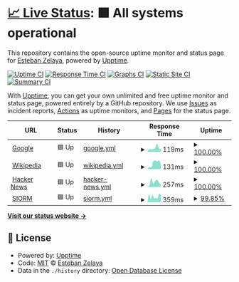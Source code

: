 # [📈 Live Status](https://estebanz.github.io/status): <!--live status--> **🟩 All systems operational**

This repository contains the open-source uptime monitor and status page for [Esteban Zelaya](https://estebanz.github.io/status), powered by [Upptime](https://github.com/upptime/upptime).

[![Uptime CI](https://github.com/estebanz/status/workflows/Uptime%20CI/badge.svg)](https://github.com/estebanz/status/actions?query=workflow%3A%22Uptime+CI%22)
[![Response Time CI](https://github.com/estebanz/status/workflows/Response%20Time%20CI/badge.svg)](https://github.com/estebanz/status/actions?query=workflow%3A%22Response+Time+CI%22)
[![Graphs CI](https://github.com/estebanz/status/workflows/Graphs%20CI/badge.svg)](https://github.com/estebanz/status/actions?query=workflow%3A%22Graphs+CI%22)
[![Static Site CI](https://github.com/estebanz/status/workflows/Static%20Site%20CI/badge.svg)](https://github.com/estebanz/status/actions?query=workflow%3A%22Static+Site+CI%22)
[![Summary CI](https://github.com/estebanz/status/workflows/Summary%20CI/badge.svg)](https://github.com/estebanz/status/actions?query=workflow%3A%22Summary+CI%22)

With [Upptime](https://upptime.js.org), you can get your own unlimited and free uptime monitor and status page, powered entirely by a GitHub repository. We use [Issues](https://github.com/estebanz/status/issues) as incident reports, [Actions](https://github.com/estebanz/status/actions) as uptime monitors, and [Pages](https://estebanz.github.io/status) for the status page.

<!--start: status pages-->
<!-- This summary is generated by Upptime (https://github.com/upptime/upptime) -->
<!-- Do not edit this manually, your changes will be overwritten -->
<!-- prettier-ignore -->
| URL | Status | History | Response Time | Uptime |
| --- | ------ | ------- | ------------- | ------ |
| <img alt="" src="https://icons.duckduckgo.com/ip3/www.google.com.ico" height="13"> [Google](https://www.google.com) | 🟩 Up | [google.yml](https://github.com/EstebanZ/status/commits/HEAD/history/google.yml) | <details><summary><img alt="Response time graph" src="./graphs/google/response-time-week.png" height="20"> 119ms</summary><br><a href="https://estebanz.github.io/status/history/google"><img alt="Response time 104" src="https://img.shields.io/endpoint?url=https%3A%2F%2Fraw.githubusercontent.com%2FEstebanZ%2Fstatus%2FHEAD%2Fapi%2Fgoogle%2Fresponse-time.json"></a><br><a href="https://estebanz.github.io/status/history/google"><img alt="24-hour response time 87" src="https://img.shields.io/endpoint?url=https%3A%2F%2Fraw.githubusercontent.com%2FEstebanZ%2Fstatus%2FHEAD%2Fapi%2Fgoogle%2Fresponse-time-day.json"></a><br><a href="https://estebanz.github.io/status/history/google"><img alt="7-day response time 119" src="https://img.shields.io/endpoint?url=https%3A%2F%2Fraw.githubusercontent.com%2FEstebanZ%2Fstatus%2FHEAD%2Fapi%2Fgoogle%2Fresponse-time-week.json"></a><br><a href="https://estebanz.github.io/status/history/google"><img alt="30-day response time 104" src="https://img.shields.io/endpoint?url=https%3A%2F%2Fraw.githubusercontent.com%2FEstebanZ%2Fstatus%2FHEAD%2Fapi%2Fgoogle%2Fresponse-time-month.json"></a><br><a href="https://estebanz.github.io/status/history/google"><img alt="1-year response time 108" src="https://img.shields.io/endpoint?url=https%3A%2F%2Fraw.githubusercontent.com%2FEstebanZ%2Fstatus%2FHEAD%2Fapi%2Fgoogle%2Fresponse-time-year.json"></a></details> | <details><summary><a href="https://estebanz.github.io/status/history/google">100.00%</a></summary><a href="https://estebanz.github.io/status/history/google"><img alt="All-time uptime 100.00%" src="https://img.shields.io/endpoint?url=https%3A%2F%2Fraw.githubusercontent.com%2FEstebanZ%2Fstatus%2FHEAD%2Fapi%2Fgoogle%2Fuptime.json"></a><br><a href="https://estebanz.github.io/status/history/google"><img alt="24-hour uptime 100.00%" src="https://img.shields.io/endpoint?url=https%3A%2F%2Fraw.githubusercontent.com%2FEstebanZ%2Fstatus%2FHEAD%2Fapi%2Fgoogle%2Fuptime-day.json"></a><br><a href="https://estebanz.github.io/status/history/google"><img alt="7-day uptime 100.00%" src="https://img.shields.io/endpoint?url=https%3A%2F%2Fraw.githubusercontent.com%2FEstebanZ%2Fstatus%2FHEAD%2Fapi%2Fgoogle%2Fuptime-week.json"></a><br><a href="https://estebanz.github.io/status/history/google"><img alt="30-day uptime 100.00%" src="https://img.shields.io/endpoint?url=https%3A%2F%2Fraw.githubusercontent.com%2FEstebanZ%2Fstatus%2FHEAD%2Fapi%2Fgoogle%2Fuptime-month.json"></a><br><a href="https://estebanz.github.io/status/history/google"><img alt="1-year uptime 99.99%" src="https://img.shields.io/endpoint?url=https%3A%2F%2Fraw.githubusercontent.com%2FEstebanZ%2Fstatus%2FHEAD%2Fapi%2Fgoogle%2Fuptime-year.json"></a></details>
| <img alt="" src="https://icons.duckduckgo.com/ip3/en.wikipedia.org.ico" height="13"> [Wikipedia](https://en.wikipedia.org) | 🟩 Up | [wikipedia.yml](https://github.com/EstebanZ/status/commits/HEAD/history/wikipedia.yml) | <details><summary><img alt="Response time graph" src="./graphs/wikipedia/response-time-week.png" height="20"> 131ms</summary><br><a href="https://estebanz.github.io/status/history/wikipedia"><img alt="Response time 227" src="https://img.shields.io/endpoint?url=https%3A%2F%2Fraw.githubusercontent.com%2FEstebanZ%2Fstatus%2FHEAD%2Fapi%2Fwikipedia%2Fresponse-time.json"></a><br><a href="https://estebanz.github.io/status/history/wikipedia"><img alt="24-hour response time 112" src="https://img.shields.io/endpoint?url=https%3A%2F%2Fraw.githubusercontent.com%2FEstebanZ%2Fstatus%2FHEAD%2Fapi%2Fwikipedia%2Fresponse-time-day.json"></a><br><a href="https://estebanz.github.io/status/history/wikipedia"><img alt="7-day response time 131" src="https://img.shields.io/endpoint?url=https%3A%2F%2Fraw.githubusercontent.com%2FEstebanZ%2Fstatus%2FHEAD%2Fapi%2Fwikipedia%2Fresponse-time-week.json"></a><br><a href="https://estebanz.github.io/status/history/wikipedia"><img alt="30-day response time 170" src="https://img.shields.io/endpoint?url=https%3A%2F%2Fraw.githubusercontent.com%2FEstebanZ%2Fstatus%2FHEAD%2Fapi%2Fwikipedia%2Fresponse-time-month.json"></a><br><a href="https://estebanz.github.io/status/history/wikipedia"><img alt="1-year response time 227" src="https://img.shields.io/endpoint?url=https%3A%2F%2Fraw.githubusercontent.com%2FEstebanZ%2Fstatus%2FHEAD%2Fapi%2Fwikipedia%2Fresponse-time-year.json"></a></details> | <details><summary><a href="https://estebanz.github.io/status/history/wikipedia">100.00%</a></summary><a href="https://estebanz.github.io/status/history/wikipedia"><img alt="All-time uptime 100.00%" src="https://img.shields.io/endpoint?url=https%3A%2F%2Fraw.githubusercontent.com%2FEstebanZ%2Fstatus%2FHEAD%2Fapi%2Fwikipedia%2Fuptime.json"></a><br><a href="https://estebanz.github.io/status/history/wikipedia"><img alt="24-hour uptime 100.00%" src="https://img.shields.io/endpoint?url=https%3A%2F%2Fraw.githubusercontent.com%2FEstebanZ%2Fstatus%2FHEAD%2Fapi%2Fwikipedia%2Fuptime-day.json"></a><br><a href="https://estebanz.github.io/status/history/wikipedia"><img alt="7-day uptime 100.00%" src="https://img.shields.io/endpoint?url=https%3A%2F%2Fraw.githubusercontent.com%2FEstebanZ%2Fstatus%2FHEAD%2Fapi%2Fwikipedia%2Fuptime-week.json"></a><br><a href="https://estebanz.github.io/status/history/wikipedia"><img alt="30-day uptime 100.00%" src="https://img.shields.io/endpoint?url=https%3A%2F%2Fraw.githubusercontent.com%2FEstebanZ%2Fstatus%2FHEAD%2Fapi%2Fwikipedia%2Fuptime-month.json"></a><br><a href="https://estebanz.github.io/status/history/wikipedia"><img alt="1-year uptime 100.00%" src="https://img.shields.io/endpoint?url=https%3A%2F%2Fraw.githubusercontent.com%2FEstebanZ%2Fstatus%2FHEAD%2Fapi%2Fwikipedia%2Fuptime-year.json"></a></details>
| <img alt="" src="https://icons.duckduckgo.com/ip3/news.ycombinator.com.ico" height="13"> [Hacker News](https://news.ycombinator.com) | 🟩 Up | [hacker-news.yml](https://github.com/EstebanZ/status/commits/HEAD/history/hacker-news.yml) | <details><summary><img alt="Response time graph" src="./graphs/hacker-news/response-time-week.png" height="20"> 257ms</summary><br><a href="https://estebanz.github.io/status/history/hacker-news"><img alt="Response time 376" src="https://img.shields.io/endpoint?url=https%3A%2F%2Fraw.githubusercontent.com%2FEstebanZ%2Fstatus%2FHEAD%2Fapi%2Fhacker-news%2Fresponse-time.json"></a><br><a href="https://estebanz.github.io/status/history/hacker-news"><img alt="24-hour response time 111" src="https://img.shields.io/endpoint?url=https%3A%2F%2Fraw.githubusercontent.com%2FEstebanZ%2Fstatus%2FHEAD%2Fapi%2Fhacker-news%2Fresponse-time-day.json"></a><br><a href="https://estebanz.github.io/status/history/hacker-news"><img alt="7-day response time 257" src="https://img.shields.io/endpoint?url=https%3A%2F%2Fraw.githubusercontent.com%2FEstebanZ%2Fstatus%2FHEAD%2Fapi%2Fhacker-news%2Fresponse-time-week.json"></a><br><a href="https://estebanz.github.io/status/history/hacker-news"><img alt="30-day response time 309" src="https://img.shields.io/endpoint?url=https%3A%2F%2Fraw.githubusercontent.com%2FEstebanZ%2Fstatus%2FHEAD%2Fapi%2Fhacker-news%2Fresponse-time-month.json"></a><br><a href="https://estebanz.github.io/status/history/hacker-news"><img alt="1-year response time 300" src="https://img.shields.io/endpoint?url=https%3A%2F%2Fraw.githubusercontent.com%2FEstebanZ%2Fstatus%2FHEAD%2Fapi%2Fhacker-news%2Fresponse-time-year.json"></a></details> | <details><summary><a href="https://estebanz.github.io/status/history/hacker-news">100.00%</a></summary><a href="https://estebanz.github.io/status/history/hacker-news"><img alt="All-time uptime 99.95%" src="https://img.shields.io/endpoint?url=https%3A%2F%2Fraw.githubusercontent.com%2FEstebanZ%2Fstatus%2FHEAD%2Fapi%2Fhacker-news%2Fuptime.json"></a><br><a href="https://estebanz.github.io/status/history/hacker-news"><img alt="24-hour uptime 100.00%" src="https://img.shields.io/endpoint?url=https%3A%2F%2Fraw.githubusercontent.com%2FEstebanZ%2Fstatus%2FHEAD%2Fapi%2Fhacker-news%2Fuptime-day.json"></a><br><a href="https://estebanz.github.io/status/history/hacker-news"><img alt="7-day uptime 100.00%" src="https://img.shields.io/endpoint?url=https%3A%2F%2Fraw.githubusercontent.com%2FEstebanZ%2Fstatus%2FHEAD%2Fapi%2Fhacker-news%2Fuptime-week.json"></a><br><a href="https://estebanz.github.io/status/history/hacker-news"><img alt="30-day uptime 100.00%" src="https://img.shields.io/endpoint?url=https%3A%2F%2Fraw.githubusercontent.com%2FEstebanZ%2Fstatus%2FHEAD%2Fapi%2Fhacker-news%2Fuptime-month.json"></a><br><a href="https://estebanz.github.io/status/history/hacker-news"><img alt="1-year uptime 100.00%" src="https://img.shields.io/endpoint?url=https%3A%2F%2Fraw.githubusercontent.com%2FEstebanZ%2Fstatus%2FHEAD%2Fapi%2Fhacker-news%2Fuptime-year.json"></a></details>
| <img alt="" src="https://icons.duckduckgo.com/ip3/siorm.com.ar.ico" height="13"> [SIORM](https://siorm.com.ar) | 🟩 Up | [siorm.yml](https://github.com/EstebanZ/status/commits/HEAD/history/siorm.yml) | <details><summary><img alt="Response time graph" src="./graphs/siorm/response-time-week.png" height="20"> 359ms</summary><br><a href="https://estebanz.github.io/status/history/siorm"><img alt="Response time 346" src="https://img.shields.io/endpoint?url=https%3A%2F%2Fraw.githubusercontent.com%2FEstebanZ%2Fstatus%2FHEAD%2Fapi%2Fsiorm%2Fresponse-time.json"></a><br><a href="https://estebanz.github.io/status/history/siorm"><img alt="24-hour response time 464" src="https://img.shields.io/endpoint?url=https%3A%2F%2Fraw.githubusercontent.com%2FEstebanZ%2Fstatus%2FHEAD%2Fapi%2Fsiorm%2Fresponse-time-day.json"></a><br><a href="https://estebanz.github.io/status/history/siorm"><img alt="7-day response time 359" src="https://img.shields.io/endpoint?url=https%3A%2F%2Fraw.githubusercontent.com%2FEstebanZ%2Fstatus%2FHEAD%2Fapi%2Fsiorm%2Fresponse-time-week.json"></a><br><a href="https://estebanz.github.io/status/history/siorm"><img alt="30-day response time 349" src="https://img.shields.io/endpoint?url=https%3A%2F%2Fraw.githubusercontent.com%2FEstebanZ%2Fstatus%2FHEAD%2Fapi%2Fsiorm%2Fresponse-time-month.json"></a><br><a href="https://estebanz.github.io/status/history/siorm"><img alt="1-year response time 329" src="https://img.shields.io/endpoint?url=https%3A%2F%2Fraw.githubusercontent.com%2FEstebanZ%2Fstatus%2FHEAD%2Fapi%2Fsiorm%2Fresponse-time-year.json"></a></details> | <details><summary><a href="https://estebanz.github.io/status/history/siorm">99.85%</a></summary><a href="https://estebanz.github.io/status/history/siorm"><img alt="All-time uptime 99.94%" src="https://img.shields.io/endpoint?url=https%3A%2F%2Fraw.githubusercontent.com%2FEstebanZ%2Fstatus%2FHEAD%2Fapi%2Fsiorm%2Fuptime.json"></a><br><a href="https://estebanz.github.io/status/history/siorm"><img alt="24-hour uptime 100.00%" src="https://img.shields.io/endpoint?url=https%3A%2F%2Fraw.githubusercontent.com%2FEstebanZ%2Fstatus%2FHEAD%2Fapi%2Fsiorm%2Fuptime-day.json"></a><br><a href="https://estebanz.github.io/status/history/siorm"><img alt="7-day uptime 99.85%" src="https://img.shields.io/endpoint?url=https%3A%2F%2Fraw.githubusercontent.com%2FEstebanZ%2Fstatus%2FHEAD%2Fapi%2Fsiorm%2Fuptime-week.json"></a><br><a href="https://estebanz.github.io/status/history/siorm"><img alt="30-day uptime 99.97%" src="https://img.shields.io/endpoint?url=https%3A%2F%2Fraw.githubusercontent.com%2FEstebanZ%2Fstatus%2FHEAD%2Fapi%2Fsiorm%2Fuptime-month.json"></a><br><a href="https://estebanz.github.io/status/history/siorm"><img alt="1-year uptime 99.84%" src="https://img.shields.io/endpoint?url=https%3A%2F%2Fraw.githubusercontent.com%2FEstebanZ%2Fstatus%2FHEAD%2Fapi%2Fsiorm%2Fuptime-year.json"></a></details>

<!--end: status pages-->

[**Visit our status website →**](https://estebanz.github.io/status)

## 📄 License

- Powered by: [Upptime](https://github.com/upptime/upptime)
- Code: [MIT](./LICENSE) © [Esteban Zelaya](https://estebanz.github.io/status)
- Data in the `./history` directory: [Open Database License](https://opendatacommons.org/licenses/odbl/1-0/)

